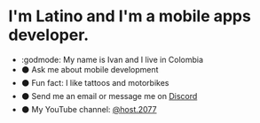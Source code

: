 # I'm Latino and I'm a mobile apps developer.

- :godmode: My name is Ivan and I live in Colombia
- :black_circle: Ask me about mobile development
- :black_circle: Fun fact: I like tattoos and motorbikes
- :black_circle: Send me an email or message me on [Discord](https://discord.gg/M4wTh36A3N) 
- :black_circle: My YouTube channel: [@host.2077](https://www.youtube.com/@host.2077)

